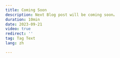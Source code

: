 ```yaml
---
title: Coming Soon
description: Next Blog post will be coming soon。
duration: 10min
date: 2023-09-21
video: true
redirect: ''
tag: Tag Text
lang: zh

---
```

